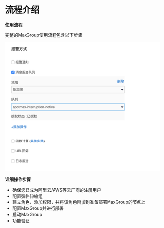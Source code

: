 # 流程介绍

**使用流程**

完整的MaxGroup使用流程包含以下步骤

![](../../.gitbook/assets/image%20%281%29.png)



**详细操作步骤**

* 确保您已成为阿里云/AWS等云厂商的注册用户
* 配置弹性伸缩组
* 建立角色，添加权限，并将该角色附加到准备部署MaxGroup的节点上
* 配置MaxGroup并进行部署
* 启动MaxGroup
* 功能验证

